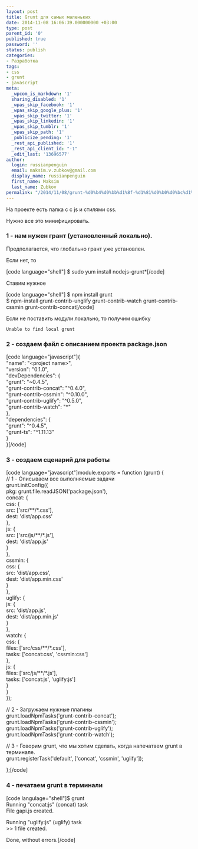 ```yaml
---
layout: post
title: Grunt для самых маленьких
date: 2014-11-08 16:06:39.000000000 +03:00
type: post
parent_id: '0'
published: true
password: ''
status: publish
categories:
- Разработка
tags:
- css
- grunt
- javascript
meta:
  _wpcom_is_markdown: '1'
  sharing_disabled: '1'
  _wpas_skip_facebook: '1'
  _wpas_skip_google_plus: '1'
  _wpas_skip_twitter: '1'
  _wpas_skip_linkedin: '1'
  _wpas_skip_tumblr: '1'
  _wpas_skip_path: '1'
  _publicize_pending: '1'
  _rest_api_published: '1'
  _rest_api_client_id: "-1"
  _edit_last: '13696577'
author:
  login: russianpenguin
  email: maksim.v.zubkov@gmail.com
  display_name: russianpenguin
  first_name: Maksim
  last_name: Zubkov
permalink: "/2014/11/08/grunt-%d0%b4%d0%bb%d1%8f-%d1%81%d0%b0%d0%bc%d1%8b%d1%85-%d0%bc%d0%b0%d0%bb%d0%b5%d0%bd%d1%8c%d0%ba%d0%b8%d1%85/"
---
```

На проекте есть папка с с js и стилями css.

Нужно все это минифицировать.

### 1 - нам нужен грант (установленный локально).

Предполагается, что глобально грант уже установлен.

Если нет, то

[code language="shell"] $ sudo yum install nodejs-grunt\*[/code]

Ставим нужное

[code language="shell"] $ npm install grunt  
$ npm-install grunt-contrib-unglify grunt-contrib-watch grunt-contrib-cssmin grunt-contrib-concat[/code]

Если не поставить модули локально, то получим ошибку

```
Unable to find local grunt
```

### 2 - создаем файл с описанием проекта package.json

[code language="javascript"]{  
 "name": "\<project name\>",  
 "version": "0.1.0",  
 "devDependencies": {  
 "grunt": "~0.4.5",  
 "grunt-contrib-concat": "^0.4.0",  
 "grunt-contrib-cssmin": "^0.10.0",  
 "grunt-contrib-uglify": "^0.5.0",  
 "grunt-contrib-watch": "\*"  
 },  
 "dependencies": {  
 "grunt": "^0.4.5",  
 "grunt-ts": "^1.11.13"  
 }  
}[/code]

### 3 - создаем сценарий для работы

[code language="javascript"]module.exports = function (grunt) {  
 // 1 - Описываем все выполняемые задачи  
 grunt.initConfig({  
 pkg: grunt.file.readJSON('package.json'),  
 concat: {  
 css: {  
 src: ['src/\*\*/\*.css'],  
 dest: 'dist/app.css'  
 },  
 js: {  
 src: ['src/js/\*\*/\*.js'],  
 dest: 'dist/app.js'  
 }  
 },  
 cssmin: {  
 css: {  
 src: 'dist/app.css',  
 dest: 'dist/app.min.css'  
 }  
 },  
 uglify: {  
 js: {  
 src: 'dist/app.js',  
 dest: 'dist/app.min.js'  
 }  
 },  
 watch: {  
 css: {  
 files: ['src/css/\*\*/\*.css'],  
 tasks: ['concat:css', 'cssmin:css']  
 },  
 js: {  
 files: ['src/js/\*\*/\*.js'],  
 tasks: ['concat:js', 'uglify:js']  
 }  
 }  
 });

// 2 - Загружаем нужные плагины  
 grunt.loadNpmTasks('grunt-contrib-concat');  
 grunt.loadNpmTasks('grunt-contrib-cssmin');  
 grunt.loadNpmTasks('grunt-contrib-uglify');  
 grunt.loadNpmTasks('grunt-contrib-watch');

// 3 - Говорим grunt, что мы хотим сделать, когда напечатаем grunt в терминале.  
 grunt.registerTask('default', ['concat', 'cssmin', 'uglify']);

};[/code]

### 4 - печатаем grunt в терминали

[code langulage="shell"]$ grunt  
Running "concat:js" (concat) task  
File gapi.js created.

Running "uglify:js" (uglify) task  
\>\> 1 file created.

Done, without errors.[/code]

